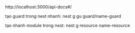 http://localhost:3000/api-docs#/

tạo guard trong nest nhanh:
  nest g gu guard/name-guard

tạo nhanh module trong nest:
  nest g resource name-resource